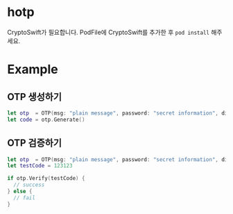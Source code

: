 # hotp
CryptoSwift가 필요합니다. PodFile에 CryptoSwift를 추가한 후 ```pod install``` 해주세요.
<br>
# Example
## OTP 생성하기

```swift
let otp  = OTP(msg: "plain message", password: "secret information", digits: 6, period, 180)
let code = otp.Generate()
```

## OTP 검증하기

```swift
let otp  = OTP(msg: "plain message", password: "secret information", digits: 6, period, 180)
let testCode = 123123

if otp.Verify(testCode) {
  // success
} else {
  // fail
}
```
